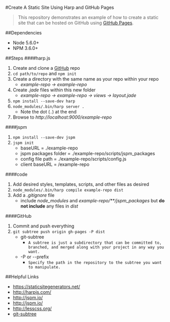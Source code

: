 #Create A Static Site Using Harp and GitHub Pages

> This repository demonstrates an example of how to create a static site that can be hosted on GitHub using [GitHub Pages](http://pages.github.com).

##Dependencies
- Node 5.6.0+
- NPM 3.6.0+

##Steps
####harp.js
1. Create and clone a [GitHub](http://github.com) repo
1. `cd path/to/repo` and `npm init`
1. Create a directory with the same name as your repo within your repo
    - *example-repo -> example-repo*
1. Create *.jade* files within this new folder
    - *example-repo -> example-repo -> views -> layout.jade*
1. `npm install --save-dev harp`
1. `node_modules/.bin/harp server .`
    - Note the dot (`.`) at the end
1. Browse to *http://localhost:9000/example-repo*

####jspm
1. `npm install --save-dev jspm`
1. `jspm init`
    - baseURL = ./example-repo
    - jspm packages folder = ./example-repo/scripts/jspm_packages
    - config file path = ./example-repo/scripts/config.js
    - client baseURL = /example-repo

####code
1. Add desired styles, templates, scripts, and other files as desired
1. `node_modules/.bin/harp compile example-repo dist`
1. Add a *.gitignore* file
    - include *node_modules* and *example-repo/**/jspm_packages* but **do not include** any files in *dist*

####GitHub
1. Commit and push everything
1. `git subtree push origin gh-pages -P dist`
    - git-subtree
    	- `A subtree is just a subdirectory that can be committed to, branched, and merged along with your project in any way you want.`
    - -P or --prefix
    	- `Specify the path in the repository to the subtree you want to manipulate.`

##Helpful Links
- https://staticsitegenerators.net/
- http://harpjs.com/
- http://jspm.io/
- http://jspm.io/
- http://lesscss.org/
- [git-subtree](https://github.com/git/git/blob/master/contrib/subtree/git-subtree.txt)

